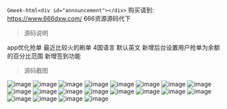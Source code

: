 `Gmeek-html<div id="announcement"></div>`
购买请到: https://www.666dxw.com/ 666资源源码代下

> 源码说明

app优化抢单
最近比较火的刷单
4国语言 默认英文
新增后台设置用户抢单为余额的百分比范围
新增签到功能

> 源码截图

![image](https://github.com/user-attachments/assets/496d9be9-d81e-4871-85b8-bf3f6b8aa0db)
![image](https://github.com/user-attachments/assets/bd48a6ab-70b4-4ea8-bb0a-fd9afd30057b)
![image](https://github.com/user-attachments/assets/637c7d2c-82a7-48ab-9ead-a94aff12d62b)
![image](https://github.com/user-attachments/assets/751ee0ca-5181-42e9-b80c-a0e3ea8d5fe7)
![image](https://github.com/user-attachments/assets/411e7582-7290-4f7e-b5fa-08d0966cb2f1)
![image](https://github.com/user-attachments/assets/064a7a5e-c269-443f-93f9-1b5390f632e0)
![image](https://github.com/user-attachments/assets/87becc87-5ffc-4a07-98a4-f1bc1be17a6f)
![image](https://github.com/user-attachments/assets/f6d3e14a-d337-4f86-adf1-047ed9bdfa41)
![image](https://github.com/user-attachments/assets/76222782-06a7-45f9-974a-ee1acdc0a201)
![image](https://github.com/user-attachments/assets/b9f29339-4c6d-4133-a49b-36a9aca90851)
![image](https://github.com/user-attachments/assets/07434e81-910a-4bc7-8bbf-f22510772230)
![image](https://github.com/user-attachments/assets/2a7dc94c-3df0-4755-82a7-30a8ee41481f)
![image](https://github.com/user-attachments/assets/7b849414-034d-472f-9771-b444c2c2d36f)
![image](https://github.com/user-attachments/assets/37da668a-20b8-418d-aa5f-56d7b7f996ad)
![image](https://github.com/user-attachments/assets/6ada02ac-31c5-4ab9-8091-ec280f68e8fd)
![image](https://github.com/user-attachments/assets/f82b8e38-9cf5-410a-9770-8f2b37ea4dae)
![image](https://github.com/user-attachments/assets/79a2e1c4-0efa-4167-b266-383313a39997)
![image](https://github.com/user-attachments/assets/2d6cc842-f854-41ac-bbce-d0240fcee744)
![image](https://github.com/user-attachments/assets/e2d0c8a2-5d02-4ca5-b0b0-7b1a6f581dbc)
![image](https://github.com/user-attachments/assets/b1ecb192-51f9-4708-abd5-d22f24b74e27)
